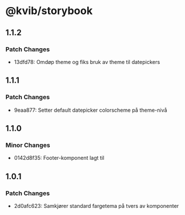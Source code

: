 # @kvib/storybook

## 1.1.2

### Patch Changes

- 13dfd78: Omdøp theme og fiks bruk av theme til datepickers

## 1.1.1

### Patch Changes

- 9eaa877: Setter default datepicker colorscheme på theme-nivå

## 1.1.0

### Minor Changes

- 0142d8f35: Footer-komponent lagt til

## 1.0.1

### Patch Changes

- 2d0afc623: Samkjører standard fargetema på tvers av komponenter

